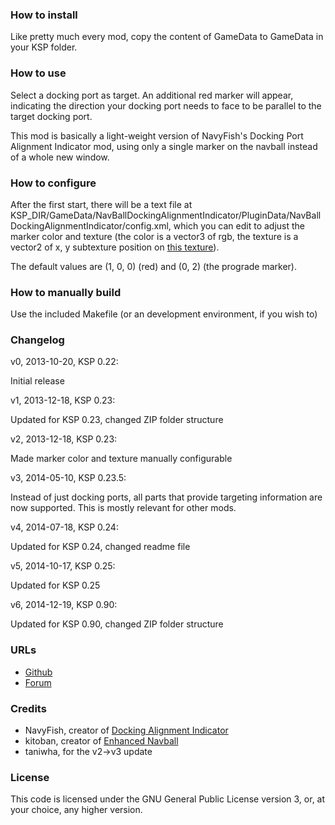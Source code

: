 ### How to install

Like pretty much every mod, copy the content of GameData to GameData in your KSP folder.

### How to use

Select a docking port as target.
An additional red marker will appear, indicating the direction your docking port needs to face to be parallel to the target docking port.

This mod is basically a light-weight version of NavyFish's Docking Port Alignment Indicator mod, using only a single marker on the navball instead of a whole new window.

### How to configure

After the first start, there will be a text file at KSP_DIR/GameData/NavBallDockingAlignmentIndicator/PluginData/NavBallDockingAlignmentIndicator/config.xml, which you can edit to adjust the marker color and texture (the color is a vector3 of rgb, the texture is a vector2 of x, y subtexture position on [this texture](https://github.com/kitoban/EnhancedNavBall/blob/master/materialRef.JPG)).

The default values are (1, 0, 0) (red) and (0, 2) (the prograde marker).

### How to manually build

Use the included Makefile (or an development environment, if you wish to)

### Changelog

v0, 2013-10-20, KSP 0.22:

Initial release

v1, 2013-12-18, KSP 0.23:

Updated for KSP 0.23, changed ZIP folder structure

v2, 2013-12-18, KSP 0.23:

Made marker color and texture manually configurable

v3, 2014-05-10, KSP 0.23.5:

Instead of just docking ports, all parts that provide targeting information
are now supported. This is mostly relevant for other mods.

v4, 2014-07-18, KSP 0.24:

Updated for KSP 0.24, changed readme file

v5, 2014-10-17, KSP 0.25:

Updated for KSP 0.25

v6, 2014-12-19, KSP 0.90:

Updated for KSP 0.90, changed ZIP folder structure

### URLs

- [Github](https://github.com/mic-e/kspnavballdockingalignmentindicator)
- [Forum](http://forum.kerbalspaceprogram.com/threads/54303)

### Credits

- NavyFish, creator of [Docking Alignment Indicator](http://kerbalspaceport.com/dock-align-indicator/)
- kitoban, creator of [Enhanced Navball](http://kerbalspaceport.com/enhancednavball/)
- taniwha, for the v2->v3 update

### License

This code is licensed under the GNU General Public License version 3, or, at your choice, any higher version.
